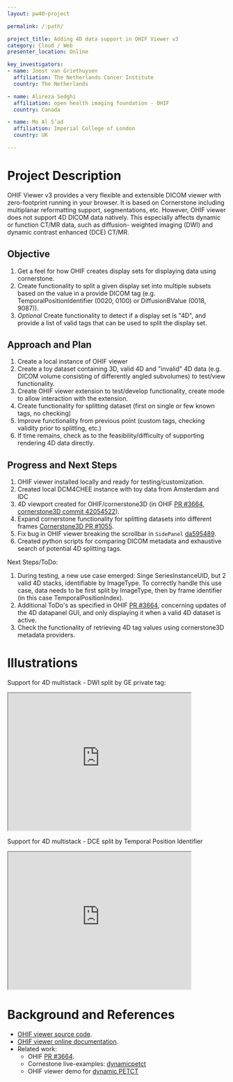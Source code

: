 ```yaml
---
layout: pw40-project

permalink: /:path/

project_title: Adding 4D data support in OHIF Viewer v3
category: Cloud / Web
presenter_location: Online

key_investigators:
- name: Joost van Griethuysen
  affiliation: The Netherlands Cancer Institute
  country: The Netherlands

- name: Alireza Sedghi
  affiliation: open health imaging foundation - OHIF
  country: Canada

- name: Mo Al S’ad
  affiliation: Imperial College of London
  country: UK

---
```


# Project Description

<!-- Add a short paragraph describing the project. -->

OHIF Viewer v3 provides a very flexible and extensible DICOM viewer with zero-footprint running in your browser.
It is based on Cornerstone including multiplanar reformatting support, segmentations, etc. However, OHIF viewer
does not support 4D DICOM data natively. This especially affects dynamic or function CT/MR data, such as diffusion-
weighted imaging (DWI) and dynamic contrast enhanced (DCE) CT/MR.

## Objective

<!-- Describe here WHAT you would like to achieve (what you will have as end result). -->

1. Get a feel for how OHIF creates display sets for displaying data using cornerstone. 
1. Create functionality to split a given display set into multiple subsets based on the value in a provide DICOM tag
   (e.g. TemporalPositionIdentifier (0020, 0100) or DiffusionBValue (0018, 9087)).
1. *Optional* Create functionality to detect if a display set is "4D", and provide a list of valid tags that can be
   used to split the display set.

## Approach and Plan

<!-- Describe here HOW you would like to achieve the objectives stated above. -->

1. Create a local instance of OHIF viewer
1. Create a toy dataset containing 3D, valid 4D and "invalid" 4D data (e.g. DICOM volume consisting of differently 
   angled subvolumes) to test/view functionality.
1. Create OHIF viewer extension to test/develop functionality, create mode to allow interaction with the extension.
1. Create functionality for splitting dataset (first on single or few known tags, no checking)
1. Improve functionality from previous point (custom tags, checking validity prior to splitting, etc.)
1. If time remains, check as to the feasibility/difficulty of supporting rendering 4D data directly.

## Progress and Next Steps

<!-- Update this section as you make progress, describing of what you have ACTUALLY DONE.
     If there are specific steps that you could not complete then you can describe them here, too. -->

1. OHIF viewer installed locally and ready for testing/customization.
1. Created local DCM4CHEE instance with toy data from Amsterdam and IDC
1. 4D viewport created for OHIF/cornerstone3D (in OHIF [PR #3664](https://github.com/OHIF/Viewers/pull/3664), 
   [cornerstone3D commit 42054522](https://github.com/cornerstonejs/cornerstone3D/commit/42054522680083aada25737d5e64fb22c24cb424)).
1. Expand cornerstone functionality for splitting datasets into different frames [Cornerstone3D PR #1055](https://github.com/cornerstonejs/cornerstone3D/pull/1055).
1. Fix bug in OHIF viewer breaking the scrollbar in `SidePanel` [da595489](https://github.com/JoostJM/Viewers/commit/da5954896a3efa0d42beb782087352758460fdad).
1. Created python scripts for comparing DICOM metadata and exhaustive search of potential 4D splitting tags.

Next Steps/ToDo:

1. During testing, a new use case emerged: Singe SeriesInstanceUID, but 2 valid 4D stacks,
   identifiable by ImageType. To correctly handle this use case, data needs to be first split by 
   ImageType, then by frame identifier (in this case TemporalPositionIndex).
1. Additional ToDo's as specified in OHIF [PR #3664](https://github.com/OHIF/Viewers/pull/3664), concerning updates of
   the 4D datapanel GUI, and only displaying it when a valid 4D dataset is active.
1. Check the functionality of retrieving 4D tag values using cornerstone3D metadata
   providers.

# Illustrations

<!-- Add pictures and links to videos that demonstrate what has been accomplished.
![Description of picture](Example2.jpg)
![Some more images](Example2.jpg)
-->

Support for 4D multistack - DWI split by GE private tag:

 <iframe width="420" height="315" src="https://www.youtube.com/embed/KDeHW6Q8DPA">
 </iframe>

Support for 4D multistack - DCE split by Temporal Position Identifier

<iframe width="420" height="315" src="https://www.youtube.com/embed/cbX-8jjtYM4">
 </iframe>

# Background and References

<!-- If you developed any software, include link to the source code repository.
     If possible, also add links to sample data, and to any relevant publications. -->

- [OHIF viewer source code](https://github.com/OHIF/Viewers).
- [OHIF viewer online documentation](https://docs.ohif.org/).
- Related work:
  - OHIF [PR #3664](https://github.com/OHIF/Viewers/pull/3664).
  - Cornestone live-examples: [dynamicpetct](https://www.cornerstonejs.org/live-examples/dynamicpetct)
  - OHIF viewer demo for [dynamic PETCT](https://deploy-preview-3664--ohif-dev.netlify.app/dynamic-volume?StudyInstanceUIDs=2.25.232704420736447710317909004159492840763)
